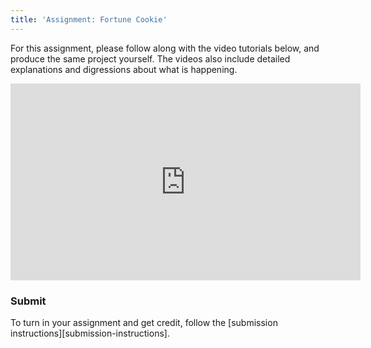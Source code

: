 ```yaml
---
title: 'Assignment: Fortune Cookie'
---
```


For this assignment, please follow along with the video tutorials below, and produce the same project yourself. The videos also include detailed explanations and digressions about what is happening.


<iframe width="560" height="315" src="https://www.youtube.com/embed/videoseries?list=PLs5n5nYB22fJZxETxSnSgdj-d-gTgtUfj" frameborder="0" allowfullscreen></iframe>


### Submit

To turn in your assignment and get credit, follow the [submission instructions][submission-instructions].
